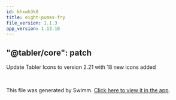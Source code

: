 ```yaml
---
id: khxwh3k8
title: eight-pumas-fry
file_version: 1.1.3
app_version: 1.13.10
---
```


## "@tabler/core": patch

Update Tabler Icons to version 2.21 with 18 new icons added

<br/>

This file was generated by Swimm. [Click here to view it in the app](https://swimm-web-app.web.app/repos/Z2l0aHViJTNBJTNBdGFibGVyJTNBJTNBc2h1anV1dQ==/docs/khxwh3k8).
